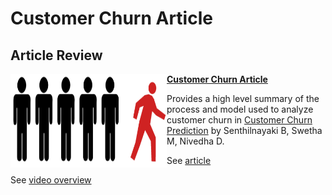 # Customer Churn Article


## Article Review

<img align="left" width="250" height="150" src="https://github.com/coryroyce/code_assignments/blob/main/211106_Customer_Chrurn_Article/Customer_Churn_Pic.png"> **[Customer Churn Article](https://coryroyce.medium.com/customer-churn-analysis-overview-f496f61e43e9)**

Provides a high level summary of the process and model used to analyze customer churn in [Customer Churn Prediction](https://www.researchgate.net/publication/351798270_Telecom_Churn_Prediction_System_Based_on_Ensemble_Learning_Using_Feature_Grouping) by Senthilnayaki B, Swetha M, Nivedha D. 

See [article](https://coryroyce.medium.com/customer-churn-analysis-overview-f496f61e43e9)

See [video overview](https://youtu.be/PlQ1fgUYyKI)

<br /> <br /> <br />
